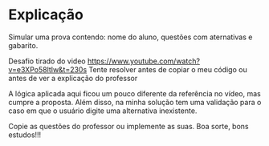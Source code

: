 # Explicação

Simular uma prova contendo: nome do aluno, questões com aternativas e gabarito.

Desafio tirado do video https://www.youtube.com/watch?v=e3XPo58ltIw&t=230s
Tente resolver antes de copiar o meu código ou antes de ver a explicação do professor

A lógica aplicada aqui ficou um pouco diferente da referência no vídeo, mas cumpre a proposta.
 Além disso, na minha solução tem uma validação para o caso em que o usuário digite uma alternativa inexistente.

Copie as questões do professor ou implemente as suas.
Boa sorte, bons estudos!!!